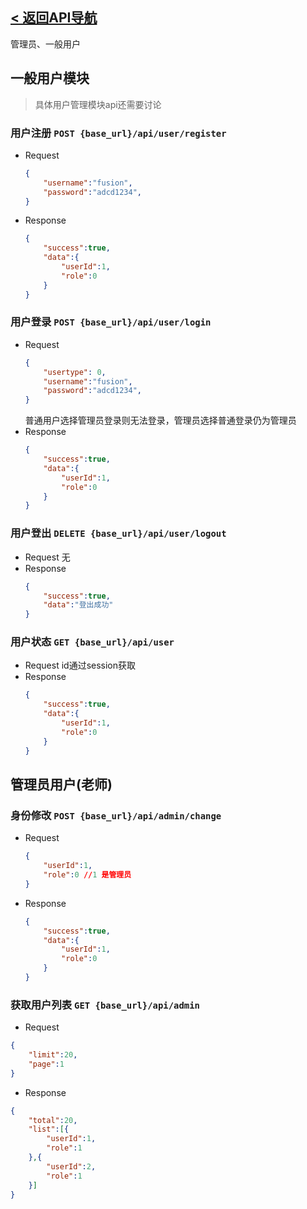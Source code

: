 ## [< 返回API导航](../API.md)
管理员、一般用户
## 一般用户模块
> 具体用户管理模块api还需要讨论
### 用户注册 `POST {base_url}/api/user/register`

- Request
    ```json
    {
        "username":"fusion",
        "password":"adcd1234",
    }
    ```
- Response
    ```json
    {
        "success":true,
        "data":{
            "userId":1,
            "role":0
        }
    }
    ```
### 用户登录 `POST {base_url}/api/user/login`
- Request
    ```json
    {    
        "usertype": 0,
        "username":"fusion",
        "password":"adcd1234",
    }
    ```
    普通用户选择管理员登录则无法登录，管理员选择普通登录仍为管理员
- Response
    ```json
    {
        "success":true,
        "data":{
            "userId":1,
            "role":0
        }
    }
    ```
### 用户登出 `DELETE {base_url}/api/user/logout`
- Request
   无
- Response
    ```json
    {
        "success":true,
        "data":"登出成功"
    }
    ```

### 用户状态 `GET {base_url}/api/user`
- Request
   id通过session获取
- Response
    ```json
    {
        "success":true,
        "data":{
            "userId":1,
            "role":0
        }
    }
    ```
## 管理员用户(老师)

### 身份修改 `POST {base_url}/api/admin/change`
- Request
    ```json
    {
        "userId":1,
        "role":0 //1 是管理员
    }
    ```
- Response
    ```json
    {
        "success":true,
        "data":{
            "userId":1,
            "role":0
        }
    }
    ```

### 获取用户列表 `GET {base_url}/api/admin`
- Request
```json
{
    "limit":20,
    "page":1
}
```

+ Response
```json
{
    "total":20,
    "list":[{
        "userId":1,
        "role":1
    },{
        "userId":2,
        "role":1
    }]
}
```